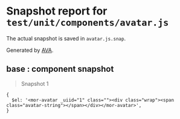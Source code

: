 # Snapshot report for `test/unit/components/avatar.js`

The actual snapshot is saved in `avatar.js.snap`.

Generated by [AVA](https://ava.li).

## base : component snapshot

> Snapshot 1

    {
      $el: '<mor-avatar _uiid="1" class=""><div class="wrap"><span class="avatar-string"></span></div></mor-avatar>',
    }
